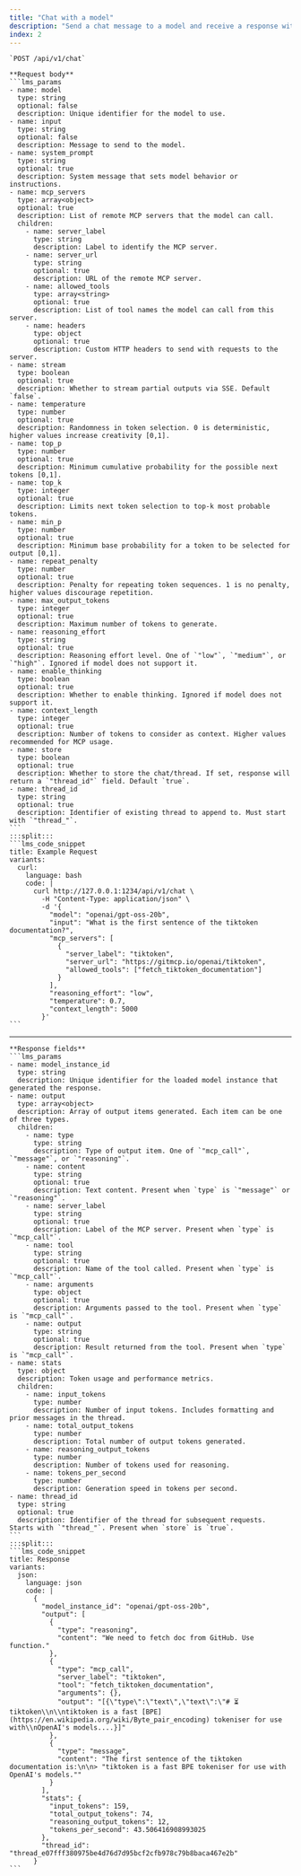 ```yaml
---
title: "Chat with a model"
description: "Send a chat message to a model and receive a response with optional MCP server integration"
index: 2
---
```



````lms_hstack
`POST /api/v1/chat`

**Request body**
```lms_params
- name: model
  type: string
  optional: false
  description: Unique identifier for the model to use.
- name: input
  type: string
  optional: false
  description: Message to send to the model.
- name: system_prompt
  type: string
  optional: true
  description: System message that sets model behavior or instructions.
- name: mcp_servers
  type: array<object>
  optional: true
  description: List of remote MCP servers that the model can call.
  children:
    - name: server_label
      type: string
      description: Label to identify the MCP server.
    - name: server_url
      type: string
      optional: true
      description: URL of the remote MCP server.
    - name: allowed_tools
      type: array<string>
      optional: true
      description: List of tool names the model can call from this server.
    - name: headers
      type: object
      optional: true
      description: Custom HTTP headers to send with requests to the server.
- name: stream
  type: boolean
  optional: true
  description: Whether to stream partial outputs via SSE. Default `false`.
- name: temperature
  type: number
  optional: true
  description: Randomness in token selection. 0 is deterministic, higher values increase creativity [0,1].
- name: top_p
  type: number
  optional: true
  description: Minimum cumulative probability for the possible next tokens [0,1].
- name: top_k
  type: integer
  optional: true
  description: Limits next token selection to top-k most probable tokens.
- name: min_p
  type: number
  optional: true
  description: Minimum base probability for a token to be selected for output [0,1].
- name: repeat_penalty
  type: number
  optional: true
  description: Penalty for repeating token sequences. 1 is no penalty, higher values discourage repetition.
- name: max_output_tokens
  type: integer
  optional: true
  description: Maximum number of tokens to generate.
- name: reasoning_effort
  type: string
  optional: true
  description: Reasoning effort level. One of `"low"`, `"medium"`, or `"high"`. Ignored if model does not support it.
- name: enable_thinking
  type: boolean
  optional: true
  description: Whether to enable thinking. Ignored if model does not support it.
- name: context_length
  type: integer
  optional: true
  description: Number of tokens to consider as context. Higher values recommended for MCP usage.
- name: store
  type: boolean
  optional: true
  description: Whether to store the chat/thread. If set, response will return a `"thread_id"` field. Default `true`.
- name: thread_id
  type: string
  optional: true
  description: Identifier of existing thread to append to. Must start with `"thread_"`.
```
:::split:::
```lms_code_snippet
title: Example Request
variants:
  curl:
    language: bash
    code: |
      curl http://127.0.0.1:1234/api/v1/chat \
        -H "Content-Type: application/json" \
        -d '{
          "model": "openai/gpt-oss-20b",
          "input": "What is the first sentence of the tiktoken documentation?",
          "mcp_servers": [
            {
              "server_label": "tiktoken",
              "server_url": "https://gitmcp.io/openai/tiktoken",
              "allowed_tools": ["fetch_tiktoken_documentation"]
            }
          ],
          "reasoning_effort": "low",
          "temperature": 0.7,
          "context_length": 5000
        }'
```
````

---

````lms_hstack
**Response fields**
```lms_params
- name: model_instance_id
  type: string
  description: Unique identifier for the loaded model instance that generated the response.
- name: output
  type: array<object>
  description: Array of output items generated. Each item can be one of three types.
  children:
    - name: type
      type: string
      description: Type of output item. One of `"mcp_call"`, `"message"`, or `"reasoning"`.
    - name: content
      type: string
      optional: true
      description: Text content. Present when `type` is `"message"` or `"reasoning"`.
    - name: server_label
      type: string
      optional: true
      description: Label of the MCP server. Present when `type` is `"mcp_call"`.
    - name: tool
      type: string
      optional: true
      description: Name of the tool called. Present when `type` is `"mcp_call"`.
    - name: arguments
      type: object
      optional: true
      description: Arguments passed to the tool. Present when `type` is `"mcp_call"`.
    - name: output
      type: string
      optional: true
      description: Result returned from the tool. Present when `type` is `"mcp_call"`.
- name: stats
  type: object
  description: Token usage and performance metrics.
  children:
    - name: input_tokens
      type: number
      description: Number of input tokens. Includes formatting and prior messages in the thread.
    - name: total_output_tokens
      type: number
      description: Total number of output tokens generated.
    - name: reasoning_output_tokens
      type: number
      description: Number of tokens used for reasoning.
    - name: tokens_per_second
      type: number
      description: Generation speed in tokens per second.
- name: thread_id
  type: string
  optional: true
  description: Identifier of the thread for subsequent requests. Starts with `"thread_"`. Present when `store` is `true`.
```
:::split:::
```lms_code_snippet
title: Response
variants:
  json:
    language: json
    code: |
      {
        "model_instance_id": "openai/gpt-oss-20b",
        "output": [
          {
            "type": "reasoning",
            "content": "We need to fetch doc from GitHub. Use function."
          },
          {
            "type": "mcp_call",
            "server_label": "tiktoken",
            "tool": "fetch_tiktoken_documentation",
            "arguments": {},
            "output": "[{\"type\":\"text\",\"text\":\"# ⏳ tiktoken\\n\\ntiktoken is a fast [BPE](https://en.wikipedia.org/wiki/Byte_pair_encoding) tokeniser for use with\\nOpenAI's models....}]"
          },
          {
            "type": "message",
            "content": "The first sentence of the tiktoken documentation is:\n\n> "tiktoken is a fast BPE tokeniser for use with OpenAI's models.""
          }
        ],
        "stats": {
          "input_tokens": 159,
          "total_output_tokens": 74,
          "reasoning_output_tokens": 12,
          "tokens_per_second": 43.506416908993025
        },
        "thread_id": "thread_e07fff380975be4d76d7d95bcf2cfb978c79b8baca467e2b"
      }
```
````
